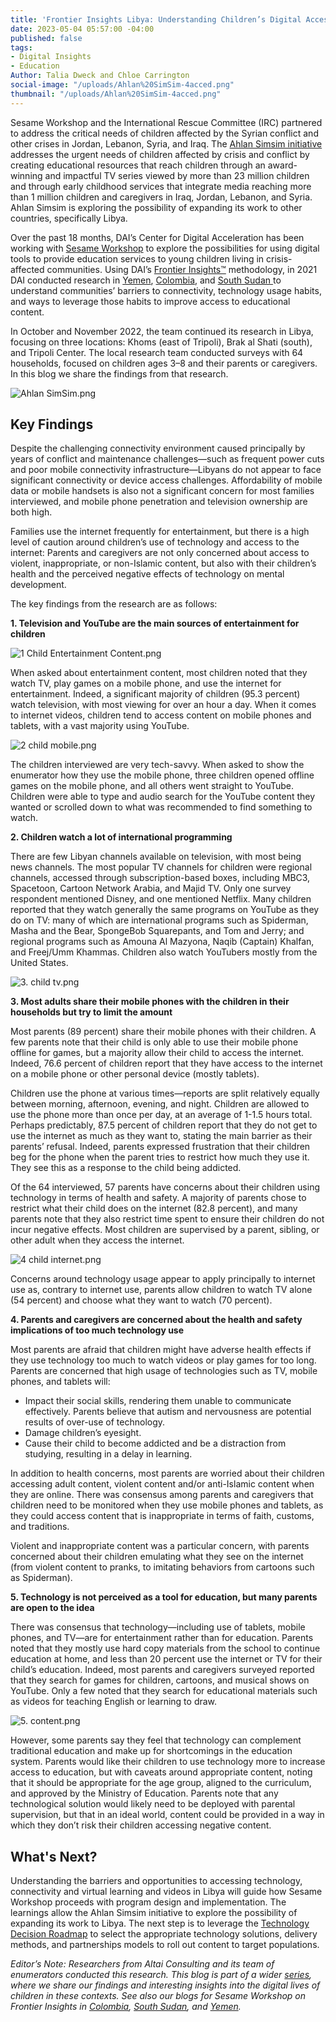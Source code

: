 ```yaml
---
title: 'Frontier Insights Libya: Understanding Children’s Digital Access'
date: 2023-05-04 05:57:00 -04:00
published: false
tags:
- Digital Insights
- Education
Author: Talia Dweck and Chloe Carrington
social-image: "/uploads/Ahlan%20SimSim-4acced.png"
thumbnail: "/uploads/Ahlan%20SimSim-4acced.png"
---
```


Sesame Workshop and the International Rescue Committee (IRC) partnered to address the critical needs of children affected by the Syrian conflict and other crises in Jordan, Lebanon, Syria, and Iraq. The [Ahlan Simsim initiative](https://ahlansimsim.org/) addresses the urgent needs of children affected by crisis and conflict by creating educational resources that reach children through an award-winning and impactful TV series viewed by more than 23 million children and through early childhood services that integrate media reaching more than 1 million children and caregivers in Iraq, Jordan, Lebanon, and Syria. Ahlan Simsim is exploring the possibility of expanding its work to other countries, specifically Libya.

Over the past 18 months, DAI’s Center for Digital Acceleration has been working with [Sesame Workshop](https://www.sesameworkshop.org/what-we-do/refugee-response) to explore the possibilities for using digital tools to provide education services to young children living in crisis-affected communities. Using DAI’s [Frontier Insights™](https://dai-global-digital.com/tags/?tag=digital-insights) methodology, in 2021 DAI conducted research in [Yemen](https://dai-global-digital.com/frontier-insights-yemen-understanding-childrens-digital-access.html), [Colombia](https://dai-global-digital.com/frontier-insights-colombia-understanding-childrens-digital-access.html), and [South Sudan  ](https://dai-global-digital.com/frontier-insights-south-sudan-understanding-childrens-digital-access.html)to understand communities’ barriers to connectivity, technology usage habits, and ways to leverage those habits to improve access to educational content.

In October and November 2022, the team continued its research in Libya, focusing on three locations: Khoms (east of Tripoli), Brak al Shati (south), and Tripoli Center. The local research team conducted surveys with 64 households, focused on children ages 3–8 and their parents or caregivers. In this blog we share the findings from that research.

![Ahlan SimSim.png](/uploads/Ahlan%20SimSim.png)

<!--more-->

## Key Findings

Despite the challenging connectivity environment caused principally by years of conflict and maintenance challenges—such as frequent power cuts and poor mobile connectivity infrastructure—Libyans do not appear to face significant connectivity or device access challenges. Affordability of mobile data or mobile handsets is also not a significant concern for most families interviewed, and mobile phone penetration and television ownership are both high.

Families use the internet frequently for entertainment, but there is a high level of caution around children’s use of technology and access to the internet: Parents and caregivers are not only concerned about access to violent, inappropriate, or non-Islamic content, but also with their children’s health and the perceived negative effects of technology on mental development.

The key findings from the research are as follows:

**1. Television and YouTube are the main sources of entertainment for children**

![1 Child Entertainment Content.png](/uploads/1%20Child%20Entertainment%20Content.png)

When asked about entertainment content, most children noted that they watch TV, play games on a mobile phone, and use the internet for entertainment. Indeed, a significant majority of children (95.3 percent) watch television, with most viewing for over an hour a day. When it comes to internet videos, children tend to access content on mobile phones and tablets, with a vast majority using YouTube.

![2 child mobile.png](/uploads/2%20child%20mobile.png)

The children interviewed are very tech-savvy. When asked to show the enumerator how they use the mobile phone, three children opened offline games on the mobile phone, and all others went straight to YouTube. Children were able to type and audio search for the YouTube content they wanted or scrolled down to what was recommended to find something to watch.

**2. Children watch a lot of international programming**

There are few Libyan channels available on television, with most being news channels. The most popular TV channels for children were regional channels, accessed through subscription-based boxes, including MBC3, Spacetoon, Cartoon Network Arabia, and Majid TV. Only one survey respondent mentioned Disney, and one mentioned Netflix. Many children reported that they watch generally the same programs on YouTube as they do on TV: many of which are international programs such as Spiderman, Masha and the Bear, SpongeBob Squarepants, and Tom and Jerry; and regional programs such as Amouna Al Mazyona, Naqib (Captain) Khalfan, and Freej/Umm Khammas. Children also watch YouTubers mostly from the United States.

![3. child tv.png](/uploads/3.%20child%20tv.png)

**3. Most adults share their mobile phones with the children in their households but try to limit the amount**

Most parents (89 percent) share their mobile phones with their children. A few parents note that their child is only able to use their mobile phone offline for games, but a majority allow their child to access the internet. Indeed, 76.6 percent of children report that they have access to the internet on a mobile phone or other personal device (mostly tablets).

Children use the phone at various times—reports are split relatively equally between morning, afternoon, evening, and night. Children are allowed to use the phone more than once per day, at an average of 1-1.5 hours total. Perhaps predictably, 87.5 percent of children report that they do not get to use the internet as much as they want to, stating the main barrier as their parents’ refusal. Indeed, parents expressed frustration that their children beg for the phone when the parent tries to restrict how much they use it. They see this as a response to the child being addicted.

Of the 64 interviewed, 57 parents have concerns about their children using technology in terms of health and safety. A majority of parents chose to restrict what their child does on the internet (82.8 percent), and many parents note that they also restrict time spent to ensure their children do not incur negative effects. Most children are supervised by a parent, sibling, or other adult when they access the internet.

![4 child internet.png](/uploads/4%20child%20internet.png)

Concerns around technology usage appear to apply principally to internet use as, contrary to internet use, parents allow children to watch TV alone (54 percent) and choose what they want to watch (70 percent).

**4. Parents and caregivers are concerned about the health and safety implications of too much technology use**

Most parents are afraid that children might have adverse health effects if they use technology too much to watch videos or play games for too long. Parents are concerned that high usage of technologies such as TV, mobile phones, and tablets will:

* Impact their social skills, rendering them unable to communicate effectively. Parents believe that autism and nervousness are potential results of over-use of technology.
* Damage children’s eyesight.
* Cause their child to become addicted and be a distraction from studying, resulting in a delay in learning.

In addition to health concerns, most parents are worried about their children accessing adult content, violent content and/or anti-Islamic content when they are online. There was consensus among parents and caregivers that children need to be monitored when they use mobile phones and tablets, as they could access content that is inappropriate in terms of faith, customs, and traditions.

Violent and inappropriate content was a particular concern, with parents concerned about their children emulating what they see on the internet (from violent content to pranks, to imitating behaviors from cartoons such as Spiderman).

**5. Technology is not perceived as a tool for education, but many parents are open to the idea**

There was consensus that technology—including use of tablets, mobile phones, and TV—are for entertainment rather than for education. Parents noted that they mostly use hard copy materials from the school to continue education at home, and less than 20 percent use the internet or TV for their child’s education. Indeed, most parents and caregivers surveyed reported that they search for games for children, cartoons, and musical shows on YouTube. Only a few noted that they search for educational materials such as videos for teaching English or learning to draw.

![5. content.png](/uploads/5.%20content.png)

However, some parents say they feel that technology can complement traditional education and make up for shortcomings in the education system. Parents would like their children to use technology more to increase access to education, but with caveats around appropriate content, noting that it should be appropriate for the age group, aligned to the curriculum, and approved by the Ministry of Education. Parents note that any technological solution would likely need to be deployed with parental supervision, but that in an ideal world, content could be provided in a way in which they don’t risk their children accessing negative content.

## What's Next?

Understanding the barriers and opportunities to accessing technology, connectivity and virtual learning and videos in Libya will guide how Sesame Workshop proceeds with program design and implementation. The learnings allow the Ahlan Simsim initiative to explore the possibility of expanding its work to Libya. The next step is to leverage the [Technology Decision Roadmap](https://dai-global-digital.com/introducing-sesame-workshops-technology-decision-roadmap.html) to select the appropriate technology solutions, delivery methods, and partnerships models to roll out content to target populations.

*Editor’s Note: Researchers from Altai Consulting and its team of enumerators conducted this research. This blog is part of a wider [series](https://dai-global-digital.com/tags/?tag=digital-insights), where we share our findings and interesting insights into the digital lives of children in these contexts. See also our blogs for Sesame Workshop on Frontier Insights in [Colombia](https://dai-global-digital.com/frontier-insights-colombia-understanding-childrens-digital-access.html), [South Sudan](https://dai-global-digital.com/frontier-insights-south-sudan-understanding-childrens-digital-access.html), and [Yemen](https://dai-global-digital.com/frontier-insights-yemen-understanding-childrens-digital-access.html).*